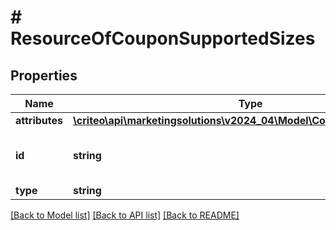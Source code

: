 # # ResourceOfCouponSupportedSizes

## Properties

Name | Type | Description | Notes
------------ | ------------- | ------------- | -------------
**attributes** | [**\criteo\api\marketingsolutions\v2024_04\Model\CouponSupportedSizes**](CouponSupportedSizes.md) |  | [optional]
**id** | **string** | Unique identifier of this resource. | [optional]
**type** | **string** |  | [optional]

[[Back to Model list]](../../README.md#models) [[Back to API list]](../../README.md#endpoints) [[Back to README]](../../README.md)
